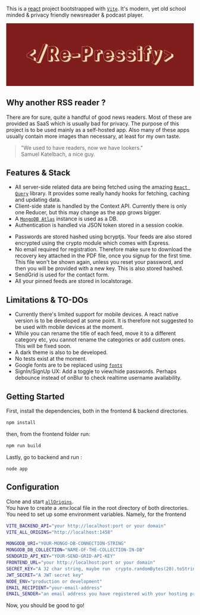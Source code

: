 This is a [react](https://reactjs.org/) project bootstrapped with [`Vite`](https://vitejs.dev/).
It's modern, yet old school minded & privacy friendly newsreader & podcast player.

![logo](./Logo.png)

## Why another RSS reader ?

There are for sure, quite a handful of good news readers. Most of these are provided as SaaS which is usually bad for privacy. The purpose of this project is to be used mainly as a self-hosted app.
Also many of these apps usually contain more images than necessary, at least for my own taste.

> "We used to have readers, now we have lookers." <br> Samuel Katelbach, a nice guy.

## Features & Stack

- All server-side related data are being fetched using the amazing [`React Query`](https://react-query.tanstack.com/) library. It provides some really handy hooks for fetching, caching and updating data.
- Client-side state is handled by the Context API. Currently there is only one Reducer, but this may change as the app grows bigger.
- A [`MongoDB Atlas`](https://www.mongodb.com/cloud) instance is used as a DB.
- Authentication is handled via JSON token stored in a session cookie.

* Passwords are stored hashed using bcryptjs. Your feeds are also stored encrypted using the crypto module which comes with Express.
* No email required for registration. Therefore make sure to download the recovery key attached in the PDF file, once you signup for the first time. This file won't be shown again, unless you reset your password, and then you will be provided with a new key. This is also stored hashed.
* SendGrid is used for the contact form.
* All your pinned feeds are stored in localstorage.

## Limitations & TO-DOs

- Currently there's limited support for mobile devices. A react native version is to be developed at some point. It is therefore not suggested to be used with mobile devices at the moment.
- While you can rename the title of each feed, move it to a different category etc, you cannot rename the categories or add custom ones. This will be fixed soon.
- A dark theme is also to be developed.
- No tests exist at the moment.
- Google fonts are to be replaced using [`fonts`](https://github.com/coollabsio/fonts)
- SignIn/SignUp UX: Add a toggle to view/hide passwords. Perhaps debounce instead of onBlur to check realtime username availability.

## Getting Started

First, install the dependencies, both in the frontend & backend directories.

```bash
npm install
```

then, from the frontend folder run:

```bash
npm run build
```

Lastly, go to backend and run :

```
node app
```

## Configuration

Clone and start [`allOrigins`](https://github.com/gnuns/AllOrigins).<br>
You have to create a .env.local file in the root directory of both directories.
You need to set up some environment variables. Namely, for the frontend

```bash
VITE_BACKEND_API="your http://localhost:port or your domain"
VITE_ALL_ORIGINS="http://localhost:1458"
```

```bash
MONGODB_URI="YOUR-MONGO-DB-CONNECTION-STRING"
MONGODB_DB_COLLECTION="NAME-OF-THE-COLLECTION-IN-DB"
SENDGRID_API_KEY="YOUR-SEND-GRID-API-KEY"
FRONTEND_URL="your http://localhost:port or your domain"
SECRET_KEY="A 32 char string, maybe run  crypto.randomBytes(20).toString('hex')"
JWT_SECRET="A JWT secret key"
NODE_ENV="production or development"
EMAIL_RECIPIENT="your-email-address"
EMAIL_SENDER="an email address you have registered with your hosting provider and connected with SendGrid"
```

Now, you should be good to go!
